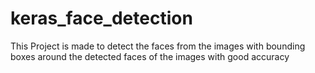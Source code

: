 # keras_face_detection
This Project is made to detect the faces from the images with bounding boxes around the detected faces of the images with good accuracy
